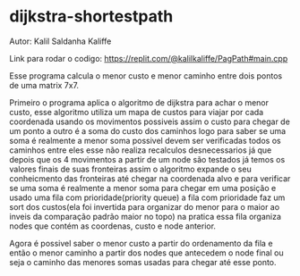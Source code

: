 # dijkstra-shortestpath

Autor: Kalil Saldanha Kaliffe

Link para rodar o codigo: https://replit.com/@kalilkaliffe/PagPath#main.cpp

Esse programa calcula o menor custo e menor caminho entre dois pontos de uma matrix 7x7.

Primeiro o programa aplica o algoritmo de dijkstra para achar o menor custo, esse algoritmo utiliza
um mapa de custos para viajar por cada coordenada usando os movimentos possiveis
assim o custo para chegar de um ponto a outro é a soma do custo dos caminhos
logo para saber se uma soma é realmente a menor soma possivel devem ser verificadas todos os caminhos entre eles
esse não realiza recalculos desnecessarios já que depois que os 4 movimentos a partir de um node são testados já temos os valores finais de suas fronteiras
assim o algoritmo expande o seu conheicmento das fronteiras até chegar na coordenada alvo
e para verificar se uma soma é realmente a menor soma para chegar em uma posição e usado uma fila com prioridade(priority queue)
a fila com prioridade faz um sort dos custos(ela foi invertida para organizar do menor para o maior ao inveis da comparação padrão maior no topo)
na pratica essa fila organiza nodes que contém as coordenas, custo e node anterior.

Agora é possivel saber o menor custo a partir do ordenamento da fila e então o menor caminho a partir dos nodes
que antecedem o node final ou seja o caminho das menores somas usadas para chegar até esse ponto.
